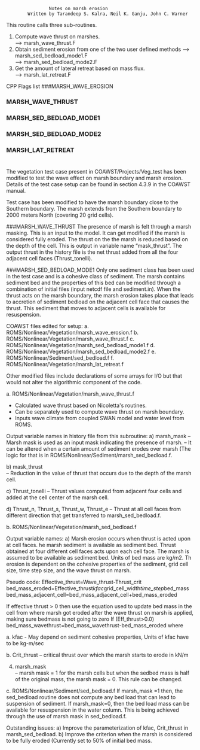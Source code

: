 					Notes on marsh erosion
			Written by Tarandeep S. Kalra, Neil K. Ganju, John C. Warner 

This routine calls three sub-routines.                              
 1. Compute wave thrust on marshes.                                 
    --> marsh_wave_thrust.F                                         
 2. Obtain sediment erosion from one of the two user defined methods
    --> marsh_sed_bedload_mode1.F                                   
    --> marsh_sed_bedload_mode2.F                                   
 3. Get the amount of lateral retreat based on mass flux.           
    --> marsh_lat_retreat.F                                         

CPP Flags list
###MARSH_WAVE_EROSION
### MARSH_WAVE_THRUST
### MARSH_SED_BEDLOAD_MODE1
### MARSH_SED_BEDLOAD_MODE2
### MARSH_LAT_RETREAT
#

The vegetation test case present in COAWST/Projects/Veg_test has been modified to test the wave effect on marsh boundary and marsh erosion. Details of the test case setup can be found in section 4.3.9 in the COAWST manual. 

Test case has been modified to have the marsh boundary close to the Southern boundary. The marsh extends from the Southern boundary to 2000 meters North (covering 20 grid cells).  

###MARSH_WAVE_THRUST 
The presence of marsh is felt through a marsh masking. This is an input to the model. It can get modified if the marsh is considered fully eroded. The thrust on the the marsh is reduced based on the depth of the cell. This is output in variable name “mask_thrust”. The output thrust in the history file is the net thrust added from all the four adjacent cell faces (Thrust_tonelli).

###MARSH_SED_BEDLOAD_MODE1
Only one sediment class has been used in the test case and is a cohesive class of sediment. The marsh  contains sediment bed and the properties of this bed can be modified through a combination of initial files (input netcdf file and sediment.in). When the thrust acts on the marsh boundary, the marsh erosion takes place that leads to accretion of sediment bedload on the adjacent cell face that causes the thrust. This sediment that moves to adjacent cells is available for resuspension. 

COAWST files edited for setup: 
a. ROMS/Nonlinear/Vegetation/marsh_wave_erosion.f
b. ROMS/Nonlinear/Vegetation/marsh_wave_thrust.f
c. ROMS/Nonlinear/Vegetation/marsh_sed_bedload_mode1.f
d. ROMS/Nonlinear/Vegetation/marsh_sed_bedload_mode2.f
e. ROMS/Nonlinear/Sediment/sed_bedload.f
f. ROMS/Nonlinear/Vegetation/marsh_lat_retreat.f

Other modified files include declarations of some arrays for I/O but that would not alter the algorithmic component of the code. 

 
a. ROMS/Nonlinear/Vegetation/marsh_wave_thrust.f
- Calculated wave thrust based on Nicoletta's routines.
- Can be separately used to compute wave thrust on marsh boundary.  
- Inputs wave climate from coupled SWAN model and water level from ROMS.

Output variable names in history file from this subroutine:
a) marsh_mask 
– Marsh mask is used as an input mask indicating the presence of marsh.
– It can be altered when a certain amount of sediment erodes over marsh (The logic for that is in ROMS/Nonlinear/Sediment/marsh_sed_bedload.f.

b)  mask_thrust                   
– Reduction in the value of thrust that occurs due to the depth of the marsh cell. 


c) Thrust_tonelli
– Thrust values computed from adjacent four cells and added at the cell center of the marsh cell. 

d) Thrust_n, Thrust_s, Thrust_w, Thrust_e
– Thrust at all cell faces from different direction that get transferred to marsh_sed_bedload.f.

b. ROMS/Nonlinear/Vegetation/marsh_sed_bedload.f

Output variable names:
a) Marsh erosion occurs when thrust is acted upon at cell faces. he marsh sediment is available as sediment bed. Thrust obtained at four different cell faces acts upon each cell face. The marsh is assumed to be available as sediment bed. Units of bed mass are kg/m2. Th erosion is dependent on the cohesive properties of the sediment, grid cell size, time step size, and the wave thrust on marsh. 

Pseudo code: 
Effective_thrust=Wave_thrust-Thrust_crit 
bed_mass_eroded=Effective_thrust*kfac*grid_cell_width*time_step*bed_mass
bed_mass_adjacent_cell=bed_mass_adjacent_cell+bed_mass_eroded
        
If effective thrust > 0 then use the equation used to update bed mass in the cell from where 	marsh got eroded after the wave thrust on marsh is applied, making sure bedmass is not going 	to zero
If (Eff_thrust>0.0)
   bed_mass_wavethrust=bed_mass_wavethrust-bed_mass_eroded
where

a. kfac - May depend on sediment cohesive properties, Units of kfac have to be kg-m/sec 

b. Crit_thrust – critical thrust over which the marsh starts to erode in kN/m

4. marsh_mask  
– marsh mask = 1 for the marsh cells but when the sedbed mass is half of the original mass, the marsh mask = 0. This rule can be changed.

c. ROMS/Nonlinear/Sediment/sed_bedload.f
If marsh_mask =1 then, the sed_bedload routine does not compute any bed load that can lead to suspension of sediment. If marsh_mask=0, then the bed load mass can be available for resuspension in the water column. This is being achieved through the use of marsh mask in sed_bedload.f. 
 

Outstanding issues:
a) Improve the parameterization of kfac, Crit_thrust in marsh_sed_bedload.
b) Improve the criterion when the marsh is considered to be fully eroded (Currently set to 50% of initial bed mass.   
